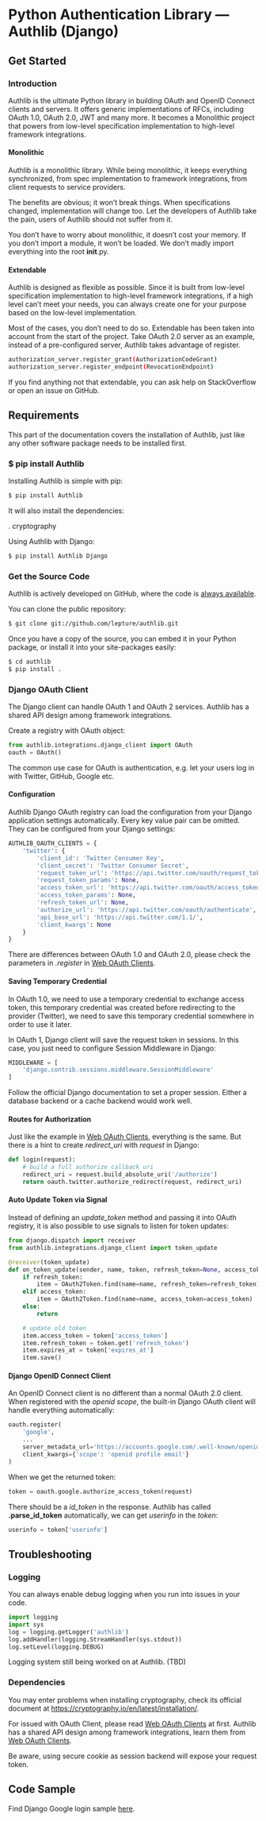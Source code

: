 # Python Authentication Library &mdash; Authlib (Django)

## Get Started

### Introduction
Authlib is the ultimate Python library in building OAuth and OpenID Connect clients and servers. It offers generic implementations of RFCs, including OAuth 1.0, OAuth 2.0, JWT and many more. It becomes a Monolithic project that powers from low-level specification implementation to high-level framework integrations.

#### Monolithic
Authlib is a monolithic library. While being monolithic, it keeps everything synchronized, from spec implementation to framework integrations, from client requests to service providers.

The benefits are obvious; it won’t break things. When specifications changed, implementation will change too. Let the developers of Authlib take the pain, users of Authlib should not suffer from it.

You don’t have to worry about monolithic, it doesn’t cost your memory. If you don’t import a module, it won’t be loaded. We don’t madly import everything into the root __init__.py.

#### Extendable
Authlib is designed as flexible as possible. Since it is built from low-level specification implementation to high-level framework integrations, if a high level can’t meet your needs, you can always create one for your purpose based on the low-level implementation.

Most of the cases, you don’t need to do so. Extendable has been taken into account from the start of the project. Take OAuth 2.0 server as an example, instead of a pre-configured server, Authlib takes advantage of register.
```bash
authorization_server.register_grant(AuthorizationCodeGrant)
authorization_server.register_endpoint(RevocationEndpoint)
```
If you find anything not that extendable, you can ask help on StackOverflow or open an issue on GitHub.

## Requirements
This part of the documentation covers the installation of Authlib, just like any other software package needs to be installed first.

### $ pip install Authlib
Installing Authlib is simple with pip:
```bash
$ pip install Authlib
```
It will also install the dependencies:

. cryptography

Using Authlib with Django:
```bash
$ pip install Authlib Django
```
### Get the Source Code
Authlib is actively developed on GitHub, where the code is [always available](https://github.com/lepture/authlib).

You can clone the public repository:
```bash
$ git clone git://github.com/lepture/authlib.git
```
Once you have a copy of the source, you can embed it in your Python package, or install it into your site-packages easily:
```bash
$ cd authlib
$ pip install .
```
### Django OAuth Client
The Django client can handle OAuth 1 and OAuth 2 services. Authlib has a shared API design among framework integrations.

Create a registry with OAuth object:
```python
from authlib.integrations.django_client import OAuth
oauth = OAuth()
```
The common use case for OAuth is authentication, e.g. let your users log in with Twitter, GitHub, Google etc.
#### Configuration
Authlib Django OAuth registry can load the configuration from your Django application settings automatically. Every key value pair can be omitted. They can be configured from your Django settings:
```python
AUTHLIB_OAUTH_CLIENTS = {
    'twitter': {
        'client_id': 'Twitter Consumer Key',
        'client_secret': 'Twitter Consumer Secret',
        'request_token_url': 'https://api.twitter.com/oauth/request_token',
        'request_token_params': None,
        'access_token_url': 'https://api.twitter.com/oauth/access_token',
        'access_token_params': None,
        'refresh_token_url': None,
        'authorize_url': 'https://api.twitter.com/oauth/authenticate',
        'api_base_url': 'https://api.twitter.com/1.1/',
        'client_kwargs': None
    }
}
```
There are differences between OAuth 1.0 and OAuth 2.0, please check the parameters in *.register* in [Web OAuth Clients](https://docs.authlib.org/en/latest/client/frameworks.html#frameworks-clients).
#### Saving Temporary Credential
In OAuth 1.0, we need to use a temporary credential to exchange access token, this temporary credential was created before redirecting to the provider (Twitter), we need to save this temporary credential somewhere in order to use it later.

In OAuth 1, Django client will save the request token in sessions. In this case, you just need to configure Session Middleware in Django:
```python
MIDDLEWARE = [
    'django.contrib.sessions.middleware.SessionMiddleware'
]
```
Follow the official Django documentation to set a proper session. Either a database backend or a cache backend would work well.
#### Routes for Authorization
Just like the example in [Web OAuth Clients](https://docs.authlib.org/en/latest/client/frameworks.html#frameworks-clients), everything is the same. But there is a hint to create *redirect_uri* with *request* in Django:
```python
def login(request):
    # build a full authorize callback uri
    redirect_uri = request.build_absolute_uri('/authorize')
    return oauth.twitter.authorize_redirect(request, redirect_uri)
```
#### Auto Update Token via Signal
Instead of defining an *update_token* method and passing it into OAuth registry, it is also possible to use signals to listen for token updates:
```python
from django.dispatch import receiver
from authlib.integrations.django_client import token_update

@receiver(token_update)
def on_token_update(sender, name, token, refresh_token=None, access_token=None, **kwargs):
    if refresh_token:
        item = OAuth2Token.find(name=name, refresh_token=refresh_token)
    elif access_token:
        item = OAuth2Token.find(name=name, access_token=access_token)
    else:
        return

    # update old token
    item.access_token = token['access_token']
    item.refresh_token = token.get('refresh_token')
    item.expires_at = token['expires_at']
    item.save()
```
#### Django OpenID Connect Client
An OpenID Connect client is no different than a normal OAuth 2.0 client. When registered with the *openid scope*, the built-in Django OAuth client will handle everything automatically:
```python
oauth.register(
    'google',
    ...
    server_metadata_url='https://accounts.google.com/.well-known/openid-configuration',
    client_kwargs={'scope': 'openid profile email'}
)
```
When we get the returned token:
```python
token = oauth.google.authorize_access_token(request)
```
There should be a *id_token* in the response. Authlib has called **.parse_id_token** automatically, we can get *userinfo* in the *token*:
```python
userinfo = token['userinfo']
```

## Troubleshooting
### Logging

You can always enable debug logging when you run into issues in your code.
```python
import logging
import sys
log = logging.getLogger('authlib')
log.addHandler(logging.StreamHandler(sys.stdout))
log.setLevel(logging.DEBUG)
```
Logging system still being worked on at Authlib. (TBD)
### Dependencies
You may enter problems when installing cryptography, check its official document at https://cryptography.io/en/latest/installation/.

For issued with OAuth Client, please read [Web OAuth Clients](https://docs.authlib.org/en/latest/client/frameworks.html#frameworks-clients) at first.
Authlib has a shared API design among framework integrations, learn them from [Web OAuth Clients](https://docs.authlib.org/en/latest/client/frameworks.html#frameworks-clients).

Be aware, using secure cookie as session backend will expose your request token.

## Code Sample
Find Django Google login sample [here](https://github.com/authlib/demo-oauth-client/tree/master/django-google-login).
